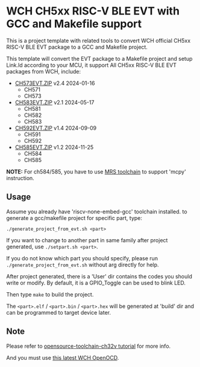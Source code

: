 # WCH CH5xx RISC-V BLE EVT with GCC and Makefile support

This is a project template with related tools to convert WCH official CH5xx RISC-V BLE EVT package to a GCC and Makefile project.

This template will convert the EVT package to a Makefile project and setup Link.ld according to your MCU, it support All CH5xx RISC-V BLE EVT packages from WCH, include:

- [CH573EVT.ZIP](https://www.wch.cn/downloads/CH573EVT_ZIP.html) v2.4   2024-01-16
  + CH571
  + CH573
- [CH583EVT.ZIP](https://www.wch.cn/downloads/CH583EVT_ZIP.html) v2.1    2024-05-17
  + CH581
  + CH582
  + CH583
- [CH592EVT.ZIP](https://www.wch.cn/downloads/CH592EVT_ZIP.html) v1.4 	2024-09-09
  + CH591
  + CH592
- [CH585EVT.ZIP](https://www.wch.cn/downloads/CH585EVT_ZIP.html) v1.2 	2024-11-25
  + CH584
  + CH585

**NOTE:** For ch584/585, you have to use [MRS toolchain](http://file-oss.mounriver.com/tools/MRS_Toolchain_Linux_x64_V1.92.1.tar.xz) to support 'mcpy' instruction.

## Usage

Assume you already have 'riscv-none-embed-gcc' toolchain installed. to generate a gcc/makefile project for specific part, type:
```
./generate_project_from_evt.sh <part>
```
If you want to change to another part in same family after project generated, use `./setpart.sh <part>`.

If you do not know which part you should specify, please run `./generate_project_from_evt.sh` without arg directly for help.

After project generated, there is a 'User' dir contains the codes you should write or modify. By default, it is a GPIO_Toggle can be used to blink LED.

Then type `make` to build the project.

The `<part>.elf` / `<part>.bin` / `<part>.hex` will be generated at 'build' dir and can be programmed to target device later.

## Note

Please refer to [opensource-toolchain-ch32v tutorial](https://github.com/cjacker/opensource-toolchain-ch32v) for more info.

And you must use [this latest WCH OpenOCD](https://github.com/cjacker/wch-openocd).


